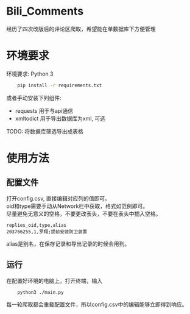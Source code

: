 # Bili_Comments
 经历了四次改版后的评论区爬取，希望能在单数据库下方便管理

# 环境要求
环境要求: Python 3  
```sh
    pip install -r requirements.txt
```
或者手动安装下列组件:  
- requests    用于与api通信  
- xmltodict   用于导出数据库为xml, 可选  
  
TODO: 将数据库筛选导出成表格  

# 使用方法

## 配置文件
打开config.csv, 直接编辑对应列的值即可。  
oid和type需要手动从Network栏中获取，格式如范例即可。  
尽量避免无意义的空格，不要更改表头，不要在表头中插入空格。  
```csv
replies_oid,type,alias
203766255,1,罗翔;提前安装防卫装置
``` 
alias是别名，在保存记录和导出记录的时候会用到。  

## 运行
在配置好环境的电脑上，打开终端，输入
```sh
    python3 ./main.py
```
每一轮爬取都会重载配置文件，所以config.csv中的编辑能够立即得到响应。  
  